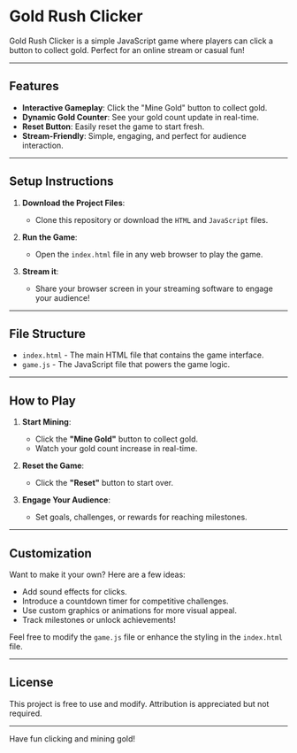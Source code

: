 # Gold Rush Clicker

Gold Rush Clicker is a simple JavaScript game where players can click a button to collect gold. Perfect for an online stream or casual fun!

---

## Features

- **Interactive Gameplay**: Click the "Mine Gold" button to collect gold.
- **Dynamic Gold Counter**: See your gold count update in real-time.
- **Reset Button**: Easily reset the game to start fresh.
- **Stream-Friendly**: Simple, engaging, and perfect for audience interaction.

---

## Setup Instructions

1. **Download the Project Files**:
   - Clone this repository or download the `HTML` and `JavaScript` files.

2. **Run the Game**:
   - Open the `index.html` file in any web browser to play the game.

3. **Stream it**:
   - Share your browser screen in your streaming software to engage your audience!

---

## File Structure

- `index.html` - The main HTML file that contains the game interface.
- `game.js` - The JavaScript file that powers the game logic.

---

## How to Play

1. **Start Mining**:
   - Click the **"Mine Gold"** button to collect gold.
   - Watch your gold count increase in real-time.

2. **Reset the Game**:
   - Click the **"Reset"** button to start over.

3. **Engage Your Audience**:
   - Set goals, challenges, or rewards for reaching milestones.

---

## Customization

Want to make it your own? Here are a few ideas:
- Add sound effects for clicks.
- Introduce a countdown timer for competitive challenges.
- Use custom graphics or animations for more visual appeal.
- Track milestones or unlock achievements!

Feel free to modify the `game.js` file or enhance the styling in the `index.html` file.

---

## License

This project is free to use and modify. Attribution is appreciated but not required.

---

Have fun clicking and mining gold!
